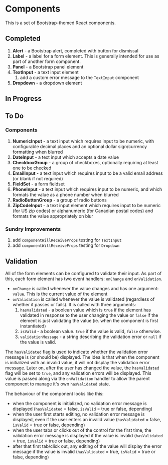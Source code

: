 Components
==========

This is a set of Bootstrap-themed React components.

## Completed

1. **Alert** - a Bootstrap alert, completed with button for dismissal
1. **Label** - a label for a form element. This is generally intended for use as part of another form component.
1. **Panel** - a Bootstrap panel element
1. **TextInput** - a text input element
    1. add a custom error message to the `TextInput` component
1. **Dropdown** - a dropdown element

## In Progress

## To Do

### Components

1. **NumericInput** - a text input which requires input to be numeric, with configurable decimal places and an optional dollar sign/currency formatting when blurred
1. **DateInput** - a text input which accepts a date value
1. **CheckboxGroup** - a group of checkboxes, optionally requiring at least one to be checked
1. **EmailInput** - a text input which requires input to be a valid email address (or blank if not required)
1. **FieldSet** - a form fieldset
1. **PhoneInput** - a text input which requires input to be numeric, and which formats the value as a phone number when blurred
1. **RadioButtonGroup** - a group of radio buttons
1. **ZipCodeInput** - a text input element which requires input to be numeric (for US zip codes) or alphanumeric (for Canadian postal codes) and formats the value appropriately on blur

### Sundry Improvements

1. add `componentWillReceiveProps` testing for `TextInput`
1. add `componentWillReceiveProps` testing for `Dropdown`

## Validation

All of the form elements can be configured to validate their input. As part of this, each form element has two event handlers: `onChange` and `onValidation`.

+ `onChange` is called whenever the value changes and has one argument: `value`. This is the current value of the element
+ `onValidation` is called whenever the value is validated (regardless of whether it passes or fails). It is called with three arguments:
    1. `hasValidated` - a boolean value which is `true` if the element has validated in response to the user changing the value or `false` if the element is just validating the value (ie. when the component is first instantiated)
    1. `isValid` - a boolean value. `true` if the value is valid, `false` otherwise.
    1. `validationMessage` - a string describing the validation error or `null` if the value is valid.

The `hasValidated` flag is used to indicate whether the validation error message is (or should be) displayed. The idea is that when the component is initialized with an invalid value, it will not display the validation error message. Later on, after the user has changed the value, the `hasValidated` flag will be set to `true`, and any validation errors will be displayed. This value is passed along via the `onValidation` handler to allow the parent component to manage it's own `hasValidated` state.

The behaviour of the component looks like this:

+ when the component is initialized, no validation error message is displayed (`hasValidated` = false, `isValid` = true or false, depending)
+ when the user first starts editing, no validation error message is displayed, even if the user enters an invalid value (`hasValidated` = false, `isValid` = true or false, depending)
+ when the user tabs or clicks out of the control for the first time, the validation error message is displayed if the value is invalid (`hasValidated` = true, `isValid` = true or false, depending)
+ after that first tab/click out, any editing of the value will display the error message if the value is invalid (`hasValidated` = true, `isValid` = true or false, depending)
